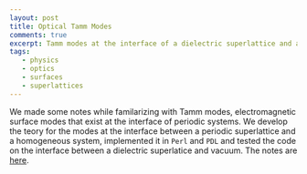 ```yaml
---
layout: post
title: Optical Tamm Modes
comments: true
excerpt: Tamm modes at the interface of a dielectric superlattice and a homogeneous system.
tags:
   - physics
   - optics
   - surfaces
   - superlattices
---
```


We made some notes while familarizing  with Tamm modes,
electromagnetic surface modes that exist at the interface of periodic
systems. We develop the teory for the modes at the interface between a
periodic superlattice and a homogeneous system, implemented it in `Perl`
and `PDL` and tested the code on the interface between a dielectric
superlatice and vacuum. The notes are
[here](/assets/pdf/20210917tamm.pdf).
